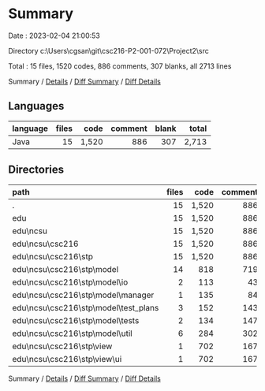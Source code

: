 # Summary

Date : 2023-02-04 21:00:53

Directory c:\\Users\\cgsan\\git\\csc216-P2-001-072\\Project2\\src

Total : 15 files,  1520 codes, 886 comments, 307 blanks, all 2713 lines

Summary / [Details](details.md) / [Diff Summary](diff.md) / [Diff Details](diff-details.md)

## Languages
| language | files | code | comment | blank | total |
| :--- | ---: | ---: | ---: | ---: | ---: |
| Java | 15 | 1,520 | 886 | 307 | 2,713 |

## Directories
| path | files | code | comment | blank | total |
| :--- | ---: | ---: | ---: | ---: | ---: |
| . | 15 | 1,520 | 886 | 307 | 2,713 |
| edu | 15 | 1,520 | 886 | 307 | 2,713 |
| edu\\ncsu | 15 | 1,520 | 886 | 307 | 2,713 |
| edu\\ncsu\\csc216 | 15 | 1,520 | 886 | 307 | 2,713 |
| edu\\ncsu\\csc216\\stp | 15 | 1,520 | 886 | 307 | 2,713 |
| edu\\ncsu\\csc216\\stp\\model | 14 | 818 | 719 | 154 | 1,691 |
| edu\\ncsu\\csc216\\stp\\model\\io | 2 | 113 | 43 | 12 | 168 |
| edu\\ncsu\\csc216\\stp\\model\\manager | 1 | 135 | 84 | 21 | 240 |
| edu\\ncsu\\csc216\\stp\\model\\test_plans | 3 | 152 | 143 | 35 | 330 |
| edu\\ncsu\\csc216\\stp\\model\\tests | 2 | 134 | 147 | 28 | 309 |
| edu\\ncsu\\csc216\\stp\\model\\util | 6 | 284 | 302 | 58 | 644 |
| edu\\ncsu\\csc216\\stp\\view | 1 | 702 | 167 | 153 | 1,022 |
| edu\\ncsu\\csc216\\stp\\view\\ui | 1 | 702 | 167 | 153 | 1,022 |

Summary / [Details](details.md) / [Diff Summary](diff.md) / [Diff Details](diff-details.md)